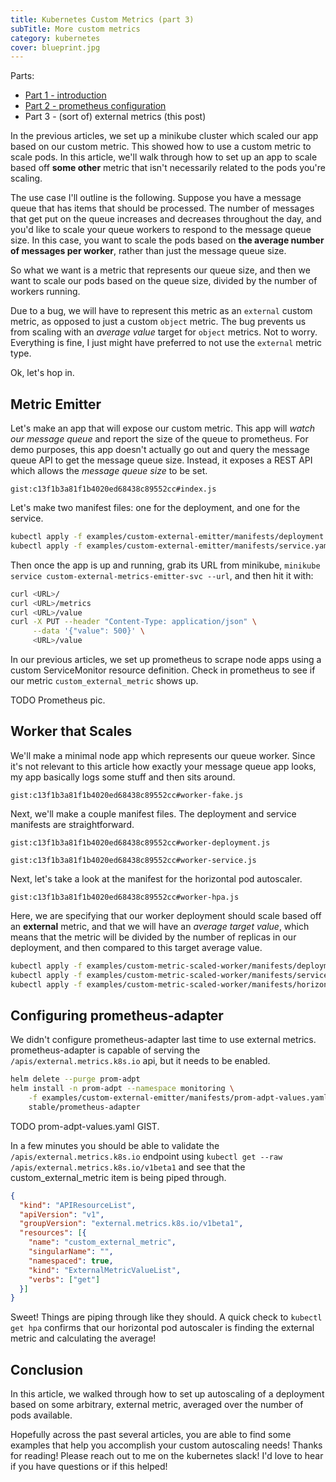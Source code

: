 ```yaml
---
title: Kubernetes Custom Metrics (part 3)
subTitle: More custom metrics
category: kubernetes
cover: blueprint.jpg
---
```


Parts:

* [Part 1 - introduction](https://blog.codekopp.com/kubernetes-custom-metrics-pt1/)
* [Part 2 - prometheus configuration](https://blog.codekopp.com/kubernetes-custom-metrics-pt2/)
* Part 3 - (sort of) external metrics (this post)

In the previous articles, we set up a minikube cluster which scaled
our app based on our custom metric. This showed how to use a
custom metric to scale pods. In this article, we'll walk through
how to set up an app to scale based off **some other** metric that isn't
necessarily related to the pods you're scaling.

The use case I'll outline is the following. Suppose you have a message
queue that has items that should be processed. The number of messages
that get put on the queue increases and decreases throughout the day,
and you'd like to scale your queue workers to respond to the message
queue size. In this case, you want to scale the pods based on
**the average number of messages per worker**, rather than just the
message queue size.

So what we want is a metric that represents our queue size, and then
we want to scale our pods based on the queue size, divided by the
number of workers running.

Due to a bug, we will have to represent this metric
as an `external` custom metric, as opposed to just a custom `object`
metric. The bug prevents us from scaling with an *average value* target
for `object` metrics. Not to worry. Everything is fine, I just might have
preferred to not use the `external` metric type.

Ok, let's hop in.

## Metric Emitter

Let's make an app that will expose our custom metric. This app will
*watch our message queue* and report the size of the queue to prometheus.
For demo purposes, this app doesn't actually go out and query the
message queue API to get the message queue size. Instead, it exposes
a REST API which allows the *message queue size* to be set.

`gist:c13f1b3a81f1b4020ed68438c89552cc#index.js`

Let's make two manifest files: one for the deployment, and one for the service.

```bash
kubectl apply -f examples/custom-external-emitter/manifests/deployment.yaml
kubectl apply -f examples/custom-external-emitter/manifests/service.yaml
```

Then once the app is up and running, grab its URL from minikube,
`minikube service custom-external-metrics-emitter-svc --url`, and
then hit it with:

```bash
curl <URL>/
curl <URL>/metrics
curl <URL>/value
curl -X PUT --header "Content-Type: application/json" \
     --data '{"value": 500}' \
     <URL>/value
```

In our previous articles, we set up prometheus to scrape node apps using
a custom ServiceMonitor resource definition. Check in prometheus to see
if our metric `custom_external_metric` shows up.

TODO Prometheus pic.

## Worker that Scales

We'll make a minimal node app which represents our queue worker. Since
it's not relevant to this article how exactly your message queue app
looks, my app basically logs some stuff and then sits around.

`gist:c13f1b3a81f1b4020ed68438c89552cc#worker-fake.js`

Next, we'll make a couple manifest files. The deployment and service manifests
are straightforward.

`gist:c13f1b3a81f1b4020ed68438c89552cc#worker-deployment.js`

`gist:c13f1b3a81f1b4020ed68438c89552cc#worker-service.js`

Next, let's take a look at the manifest for the horizontal pod autoscaler.

`gist:c13f1b3a81f1b4020ed68438c89552cc#worker-hpa.js`

Here, we are specifying that our worker deployment should scale based off an
**external** metric, and that we will have an *average target value*, which means
that the metric will be divided by the number of replicas in our deployment,
and then compared to this target average value.

```bash
kubectl apply -f examples/custom-metric-scaled-worker/manifests/deployment.yaml
kubectl apply -f examples/custom-metric-scaled-worker/manifests/service.yaml
kubectl apply -f examples/custom-metric-scaled-worker/manifests/horizontal-pod-autoscaler.yaml
```

## Configuring prometheus-adapter

We didn't configure prometheus-adapter last time to use external metrics.
prometheus-adapter is capable of serving the `/apis/external.metrics.k8s.io`
api, but it needs to be enabled.

```bash
helm delete --purge prom-adpt
helm install -n prom-adpt --namespace monitoring \
    -f examples/custom-external-emitter/manifests/prom-adpt-values.yaml \
    stable/prometheus-adapter
```

TODO prom-adpt-values.yaml GIST.

In a few minutes you should be able to validate the
`/apis/external.metrics.k8s.io` endpoint using
`kubectl get --raw /apis/external.metrics.k8s.io/v1beta1` and
see that the custom_external_metric item is being piped through.

```json
{
  "kind": "APIResourceList",
  "apiVersion": "v1",
  "groupVersion": "external.metrics.k8s.io/v1beta1",
  "resources": [{
    "name": "custom_external_metric",
    "singularName": "",
    "namespaced": true,
    "kind": "ExternalMetricValueList",
    "verbs": ["get"]
  }]
}
```

Sweet! Things are piping through like they should. A quick check
to `kubectl get hpa` confirms that our horizontal pod autoscaler
is finding the external metric and calculating the average!

## Conclusion

In this article, we walked through how to set up autoscaling of
a deployment based on some arbitrary,
external metric, averaged over the number of pods available.

Hopefully across the past several articles, you are able to find
some examples that help you accomplish your custom autoscaling
needs! Thanks for reading! Please reach out to me on the kubernetes
slack! I'd love to hear if you have questions or if this helped!
